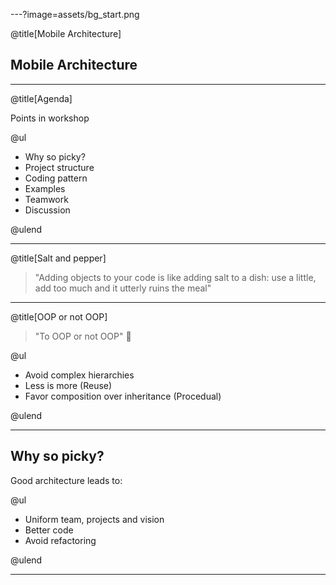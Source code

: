---?image=assets/bg_start.png

@title[Mobile Architecture]

## Mobile Architecture

---

@title[Agenda]

Points in workshop

@ul

- Why so picky?
- Project structure
- Coding pattern
- Examples
- Teamwork
- Discussion

@ulend

---

@title[Salt and pepper]

> "Adding objects to your code is like adding salt to a dish: use a little, add too much and it utterly ruins the meal"

---

@title[OOP or not OOP]

> "To OOP or not OOP" 🤔

@ul

- Avoid complex hierarchies
- Less is more (Reuse)
- Favor composition over inheritance (Procedual)

@ulend

---

## Why so picky?

Good architecture leads to:

@ul

- Uniform team, projects and vision
- Better code
- Avoid refactoring

@ulend

---

